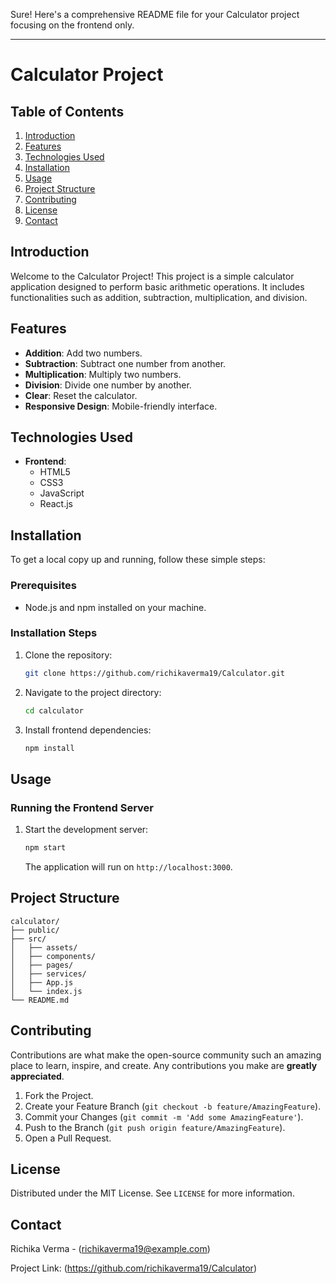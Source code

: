 Sure! Here's a comprehensive README file for your Calculator project focusing on the frontend only.

---

# Calculator Project

## Table of Contents
1. [Introduction](#introduction)
2. [Features](#features)
3. [Technologies Used](#technologies-used)
4. [Installation](#installation)
5. [Usage](#usage)
6. [Project Structure](#project-structure)
7. [Contributing](#contributing)
8. [License](#license)
9. [Contact](#contact)

## Introduction

Welcome to the Calculator Project! This project is a simple calculator application designed to perform basic arithmetic operations. It includes functionalities such as addition, subtraction, multiplication, and division.

## Features

- **Addition**: Add two numbers.
- **Subtraction**: Subtract one number from another.
- **Multiplication**: Multiply two numbers.
- **Division**: Divide one number by another.
- **Clear**: Reset the calculator.
- **Responsive Design**: Mobile-friendly interface.

## Technologies Used

- **Frontend**:
  - HTML5
  - CSS3
  - JavaScript
  - React.js

## Installation

To get a local copy up and running, follow these simple steps:

### Prerequisites

- Node.js and npm installed on your machine.

### Installation Steps

1. Clone the repository:
    ```sh
    git clone https://github.com/richikaverma19/Calculator.git
    ```

2. Navigate to the project directory:
    ```sh
    cd calculator
    ```

3. Install frontend dependencies:
    ```sh
    npm install
    ```

## Usage

### Running the Frontend Server

1. Start the development server:
    ```sh
    npm start
    ```
   The application will run on `http://localhost:3000`.

## Project Structure

```
calculator/
├── public/
├── src/
│   ├── assets/
│   ├── components/
│   ├── pages/
│   ├── services/
│   ├── App.js
│   └── index.js
└── README.md
```

## Contributing

Contributions are what make the open-source community such an amazing place to learn, inspire, and create. Any contributions you make are **greatly appreciated**.

1. Fork the Project.
2. Create your Feature Branch (`git checkout -b feature/AmazingFeature`).
3. Commit your Changes (`git commit -m 'Add some AmazingFeature'`).
4. Push to the Branch (`git push origin feature/AmazingFeature`).
5. Open a Pull Request.

## License

Distributed under the MIT License. See `LICENSE` for more information.

## Contact
Richika Verma - (richikaverma19@example.com)

Project Link: (https://github.com/richikaverma19/Calculator)
